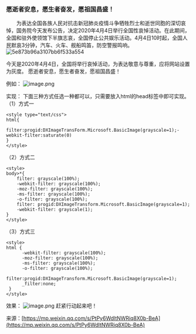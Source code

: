 ### 愿逝者安息，愿生者奋发，愿祖国昌盛！
&emsp;&emsp;为表达全国各族人民对抗击新冠肺炎疫情斗争牺牲烈士和逝世同胞的深切哀悼，国务院今天发布公告，决定2020年4月4日举行全国性哀悼活动。在此期间，全国和驻外使领馆下半旗志哀，全国停止公共娱乐活动。4月4日10时起，全国人民默哀3分钟，汽车、火车、舰船鸣笛，防空警报鸣响。
![5e873b96a3107bb6f533a554](https://www.zhangpeng.fun/upload/2020/04/5e873b96a3107bb6f533a554-b7dea45003c4466c829c6a40dca52589.jpeg)

今天是2020年4月4日，全国将举行哀悼活动，为表达敬意与尊重，应将网站设置为灰度。 
愿逝者安息，愿生者奋发，愿祖国昌盛！

例如：
![image.png](https://www.zhangpeng.fun/upload/2020/04/image-1dc913a7557043338ce1d3edad11b5de.png)

实现：
下面三种方式任选一种都可以，只需要放入html的head标签中即可实现。
（1）方式一
```
<style type="text/css">
html{
     filter:progid:DXImageTransForm.Microsoft.BasicImage(grayscale=1);-webkit-filter:saturate(0)
}
</style>
```
（2）方式二
```
<style>
body>*{
    filter: grayscale(100%);
    -webkit-filter: grayscale(100%);
    -moz-filter: grayscale(100%);
    -ms-filter: grayscale(100%);
    -o-filter: grayscale(100%);
    filter: progid:DXImageTransform.Microsoft.BasicImage(grayscale=1);
    -webkit-filter: grayscale(1);
}
</style>
```
（3）方式三
```
<style> 
html { 
      -webkit-filter: grayscale(100%); 
      -moz-filter: grayscale(100%); 
      -ms-filter: grayscale(100%); 
      -o-filter: grayscale(100%); 
      filter:progid:DXImageTransform.Microsoft.BasicImage(grayscale=1);  
      _filter:none; 
 } 
</style>
```
效果：
![image.png](https://www.zhangpeng.fun/upload/2020/04/image-bcb9c3c4d39a4e3080235c1451d67765.png)
赶紧行动起来吧！

来源：[https://mp.weixin.qq.com/s/PtPy6WdltNWRiq8X0b-BeA](https://mp.weixin.qq.com/s/PtPy6WdltNWRiq8X0b-BeA)